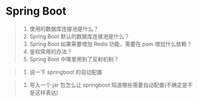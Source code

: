 # Spring Boot

> 1. 使用的数据库连接池是什么？
> 2. Spring Boot 默认的数据库连接池是什么？
> 3. Spring Boot 如果需要增加 Redis 功能，需要在 pom 增加什么依赖？
> 4. 鉴权常用的办法？
> 5. Spring Boot 中哪里用到了反射机制？



> 1. 说一下 springboot 的自动配置





> 1. 导入一个 jar 包怎么让 springboot 知道哪些需要自动配置(不确定是不是这样表达)









